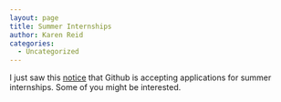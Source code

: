 ```yaml
---
layout: page
title: Summer Internships
author: Karen Reid
categories:
  - Uncategorized
---
```


I just saw this [notice](https://github.com/blog/2246-summer-internships-at-github-in-san-francisco) that Github is accepting applications for summer internships. Some of you might be interested.

